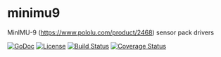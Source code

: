 # minimu9
MinIMU-9 (https://www.pololu.com/product/2468) sensor pack drivers

[![GoDoc](https://godoc.org/github.com/dasfoo/minimu9?status.svg)](http://godoc.org/github.com/dasfoo/minimu9)
[![License](http://img.shields.io/:license-mit-blue.svg)](http://doge.mit-license.org)
[![Build Status](https://travis-ci.org/dasfoo/minimu9.svg?branch=master)](https://travis-ci.org/dasfoo/minimu9)
[![Coverage Status](https://coveralls.io/repos/dasfoo/minimu9/badge.svg?branch=master&service=github)](https://coveralls.io/github/dasfoo/minimu9?branch=master)
